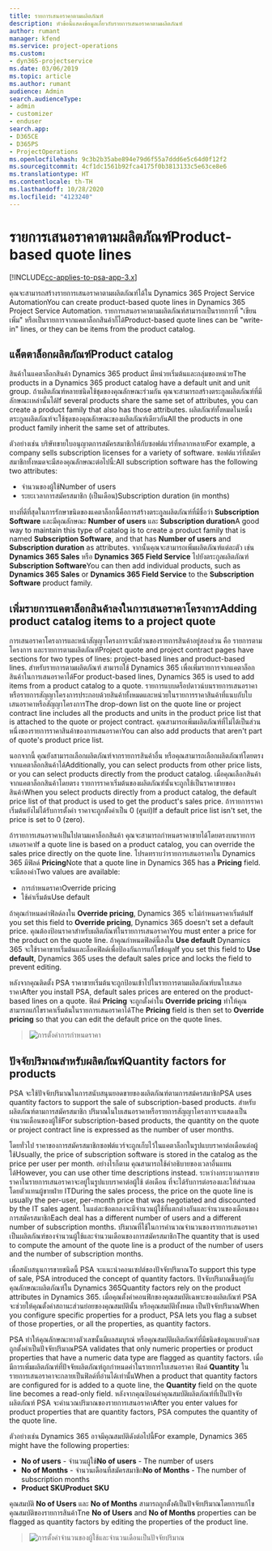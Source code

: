```yaml
---
title: รายการเสนอราคาตามผลิตภัณฑ์
description: หัวข้อนี้แสดงข้อมูลเกี่ยวกับรายการเสนอราคาตามผลิตภัณฑ์
author: rumant
manager: kfend
ms.service: project-operations
ms.custom:
- dyn365-projectservice
ms.date: 03/06/2019
ms.topic: article
ms.author: rumant
audience: Admin
search.audienceType:
- admin
- customizer
- enduser
search.app:
- D365CE
- D365PS
- ProjectOperations
ms.openlocfilehash: 9c3b2b35abe894e79d6f55a7ddd6e5c64d0f12f2
ms.sourcegitcommit: 4cf1dc1561b92fca4175f0b3813133c5e63ce8e6
ms.translationtype: HT
ms.contentlocale: th-TH
ms.lasthandoff: 10/28/2020
ms.locfileid: "4123240"
---
```

# <a name="product-based-quote-lines"></a><span data-ttu-id="0a11f-103">รายการเสนอราคาตามผลิตภัณฑ์</span><span class="sxs-lookup"><span data-stu-id="0a11f-103">Product-based quote lines</span></span>

[!INCLUDE[cc-applies-to-psa-app-3.x](../includes/cc-applies-to-psa-app-3x.md)]


<span data-ttu-id="0a11f-104">คุณจะสามารถสร้างรายการเสนอราคาตามผลิตภัณฑ์ได้ใน Dynamics 365 Project Service Automation</span><span class="sxs-lookup"><span data-stu-id="0a11f-104">You can create product-based quote lines in Dynamics 365 Project Service Automation.</span></span> <span data-ttu-id="0a11f-105">รายการเสนอราคาตามผลิตภัณฑ์สามารถเป็นรายการที่ "เขียนเพิ่ม" หรือเป็นรายการจากแคตาล็อกสินค้าก็ได้</span><span class="sxs-lookup"><span data-stu-id="0a11f-105">Product-based quote lines can be "write-in" lines, or they can be items from the product catalog.</span></span>

## <a name="product-catalog"></a><span data-ttu-id="0a11f-106">แค็ตตาล็อกผลิตภัณฑ์</span><span class="sxs-lookup"><span data-stu-id="0a11f-106">Product catalog</span></span>

<span data-ttu-id="0a11f-107">สินค้าในแคตาล็อกสินค้า Dynamics 365 product มีหน่วยเริ่มต้นและกลุ่มของหน่วย</span><span class="sxs-lookup"><span data-stu-id="0a11f-107">The products in a Dynamics 365 product catalog have a default unit and unit group.</span></span> <span data-ttu-id="0a11f-108">ถ้าผลิตภัณฑ์หลายชนิดใช้ชุดของคุณลักษณะร่วมกัน คุณจะสามารถสร้างตระกูลผลิตภัณฑ์ที่มีลักษณะเหล่านั้นได้</span><span class="sxs-lookup"><span data-stu-id="0a11f-108">If several products share the same set of attributes, you can create a product family that also has those attributes.</span></span> <span data-ttu-id="0a11f-109">ผลิตภัณฑ์ทั้งหมดในหนึ่งตระกูลผลิตภัณฑ์จะใช้ชุดของคุณลักษณะของผลิตภัณฑ์เดียวกัน</span><span class="sxs-lookup"><span data-stu-id="0a11f-109">All the products in one product family inherit the same set of attributes.</span></span>

<span data-ttu-id="0a11f-110">ตัวอย่างเช่น บริษัทขายใบอนุญาตการสมัครสมาชิกให้กับซอฟต์แวร์ที่หลากหลาย</span><span class="sxs-lookup"><span data-stu-id="0a11f-110">For example, a company sells subscription licenses for a variety of software.</span></span> <span data-ttu-id="0a11f-111">ซอฟต์แวร์ที่สมัครสมาชิกทั้งหมดจะมีสองคุณลักษณะต่อไปนี้:</span><span class="sxs-lookup"><span data-stu-id="0a11f-111">All subscription software has the following two attributes:</span></span>

- <span data-ttu-id="0a11f-112">จำนวนของผู้ใช้</span><span class="sxs-lookup"><span data-stu-id="0a11f-112">Number of users</span></span> 
- <span data-ttu-id="0a11f-113">ระยะเวลาการสมัครสมาชิก (เป็นเดือน)</span><span class="sxs-lookup"><span data-stu-id="0a11f-113">Subscription duration (in months)</span></span>

<span data-ttu-id="0a11f-114">ทางที่ดีที่สุดในการรักษาขนิดของแคตาล็อกนี้คือการสร้างตระกูลผลิตภัณฑ์ที่มีชื่อว่า **Subscription Software** และมีคุณลักษณะ **Number of users** และ **Subscription duration**</span><span class="sxs-lookup"><span data-stu-id="0a11f-114">A good way to maintain this type of catalog is to create a product family that is named **Subscription Software**, and that has **Number of users** and **Subscription duration** as attributes.</span></span> <span data-ttu-id="0a11f-115">จากนั้นคุณจะสามารถเพิ่มผลิตภัณฑ์แต่ละตัว เช่น **Dynamics 365 Sales** หรือ **Dynamics 365 Field Service** ไปยังตระกูลผลิตภัณฑ์ **Subscription Software**</span><span class="sxs-lookup"><span data-stu-id="0a11f-115">You can then add individual products, such as **Dynamics 365 Sales** or **Dynamics 365 Field Service** to the **Subscription Software** product family.</span></span>

## <a name="adding-product-catalog-items-to-a-project-quote"></a><span data-ttu-id="0a11f-116">เพิ่มรายการแคตาล็อกสินค้าลงในการเสนอราคาโครงการ</span><span class="sxs-lookup"><span data-stu-id="0a11f-116">Adding product catalog items to a project quote</span></span>

<span data-ttu-id="0a11f-117">การเสนอราคาโครงการและหน้าสัญญาโครงการจะมีส่วนของรายการสินค้าอยู่สองส่วน คือ รายการตามโครงการ และรายการตามผลิตภัณฑ์</span><span class="sxs-lookup"><span data-stu-id="0a11f-117">Project quote and project contract pages have sections for two types of lines: project-based lines and product-based lines.</span></span> <span data-ttu-id="0a11f-118">สำหรับรายการตามผลิตภัณฑ์ สามารถใช้ Dynamics 365 เพื่อเพิ่มรายการจากแคตาล็อกสินค้าในการเสนอราคาได้</span><span class="sxs-lookup"><span data-stu-id="0a11f-118">For product-based lines, Dynamics 365 is used to add items from a product catalog to a quote.</span></span> <span data-ttu-id="0a11f-119">รายการแบบดร็อปดาวน์บนรายการเสนอราคาหรือรายการสัญญาโครงการประกอบด้วยสินค้าทั้งหมดและหน่วยในรายการราคาสินค้าที่แนบกับใบเสนอราคาหรือสัญญาโครงการ</span><span class="sxs-lookup"><span data-stu-id="0a11f-119">The drop-down list on the quote line or project contract line includes all the products and units in the product price list that is attached to the quote or project contract.</span></span> <span data-ttu-id="0a11f-120">คุณสามารถเพิ่มผลิตภัณฑ์ที่ไม่ได้เป็นส่วนหนึ่งของรายการราคาสินค้าของการเสนอราคา</span><span class="sxs-lookup"><span data-stu-id="0a11f-120">You can also add products that aren't part of quote's product price list.</span></span>

<span data-ttu-id="0a11f-121">นอกจากนี้ คุณยังสามารถเลือกผลิตภัณฑ์จากรายการสินค้าอื่น หรือคุณสามารถเลือกผลิตภัณฑ์โดยตรงจากแคตาล็อกสินค้าได้</span><span class="sxs-lookup"><span data-stu-id="0a11f-121">Additionally, you can select products from other price lists, or you can select products directly from the product catalog.</span></span> <span data-ttu-id="0a11f-122">เมื่อคุณเลือกสินค้าจากแคตาล็อกสินค้าโดยตรง รายการราคาเริ่มต้นของผลิตภัณฑ์นั้นจะถูกใช้เป็นราคาขายของสินค้า</span><span class="sxs-lookup"><span data-stu-id="0a11f-122">When you select products directly from a product catalog, the default price list of that product is used to get the product's sales price.</span></span> <span data-ttu-id="0a11f-123">ถ้ารายการราคาเริ่มต้นยังไม่ได้รับการตั้งค่า ราคาจะถูกตั้งค่าเป็น 0 (ศูนย์)</span><span class="sxs-lookup"><span data-stu-id="0a11f-123">If a default price list isn't set, the price is set to 0 (zero).</span></span>

<span data-ttu-id="0a11f-124">ถ้ารายการเสนอราคาเป็นไปตามแคาล็อกสินค้า คุณจะสามารถกำหนดราคาขายได้โดยตรงบนรายการเสนอราคา</span><span class="sxs-lookup"><span data-stu-id="0a11f-124">If a quote line is based on a product catalog, you can override the sales price directly on the quote line.</span></span> <span data-ttu-id="0a11f-125">โปรดทราบว่ารายการเสนอราคาใน Dynamics 365 มีฟิลด์ **Pricing**</span><span class="sxs-lookup"><span data-stu-id="0a11f-125">Note that a quote line in Dynamics 365 has a **Pricing** field.</span></span> <span data-ttu-id="0a11f-126">จะมีสองค่า</span><span class="sxs-lookup"><span data-stu-id="0a11f-126">Two values are available:</span></span>

- <span data-ttu-id="0a11f-127">การกำหนดราคา</span><span class="sxs-lookup"><span data-stu-id="0a11f-127">Override pricing</span></span>  
- <span data-ttu-id="0a11f-128">ใช้ค่าเริ่มต้น</span><span class="sxs-lookup"><span data-stu-id="0a11f-128">Use default</span></span>

<span data-ttu-id="0a11f-129">ถ้าคุณกำหนดค่าฟิลด์ลงใน **Override pricing**, Dynamics 365 จะไม่กำหนดราคาเริ่มต้น</span><span class="sxs-lookup"><span data-stu-id="0a11f-129">If you set this field to **Override pricing**, Dynamics 365 doesn't set a default price.</span></span> <span data-ttu-id="0a11f-130">คุณต้องป้อนราคาสำหรับผลิตภัณฑ์ในรายการเสนอราคา</span><span class="sxs-lookup"><span data-stu-id="0a11f-130">You must enter a price for the product on the quote line.</span></span> <span data-ttu-id="0a11f-131">ถ้าคุณกำหนดฟิลด์นี้ลงใน **Use default** Dynamics 365 จะใช้ราคาขายเริ่มต้นและล็อคฟิลด์เพื่อป้องกันการแก้ไขข้อมูล</span><span class="sxs-lookup"><span data-stu-id="0a11f-131">If you set this field to **Use default**, Dynamics 365 uses the default sales price and locks the field to prevent editing.</span></span>

<span data-ttu-id="0a11f-132">หลังจากคุณติดตั้ง PSA ราคาขายเริ่มต้นจะถูกป้อนเข้าไปในรายการตามผลิตภัณฑ์บนใบเสนอราคา</span><span class="sxs-lookup"><span data-stu-id="0a11f-132">After you install PSA, default sales prices are entered on the product-based lines on a quote.</span></span> <span data-ttu-id="0a11f-133">ฟิลด์ **Pricing** จะถูกตั้งค่าใน **Override pricing** ทำให้คุณสามารถแก้ไขราคาเริ่มต้นในรายการเสนอราคาได้</span><span class="sxs-lookup"><span data-stu-id="0a11f-133">The **Pricing** field is then set to **Override pricing** so that you can edit the default price on the quote lines.</span></span>

> ![การตั้งค่าการกำหนดราคา](media/basic-guide-10.png)
 
## <a name="quantity-factors-for-products"></a><span data-ttu-id="0a11f-135">ปัจจัยปริมาณสำหรับผลิตภัณฑ์</span><span class="sxs-lookup"><span data-stu-id="0a11f-135">Quantity factors for products</span></span>

<span data-ttu-id="0a11f-136">PSA จะใช้ปัจจัยปริมาณในการสนับสนุนยอดขายของผลิตภัณฑ์ตามการสม้ครสมาชิก</span><span class="sxs-lookup"><span data-stu-id="0a11f-136">PSA uses quantity factors to support the sale of subscription-based products.</span></span> <span data-ttu-id="0a11f-137">สำหรับผลิตภัณฑ์ตามการสมัครสมาชิก ปริมาณในใบเสนอราคาหรือรายการสัญญาโครงการจะแสดงเป็นจำนวนเดือนของผู้ใช้</span><span class="sxs-lookup"><span data-stu-id="0a11f-137">For subscription-based products, the quantity on the quote or project contract line is expressed as the number of user months.</span></span>

<span data-ttu-id="0a11f-138">โดยทั่วไป ราคาของการสมัครสมาชิกซอฟต์แวร์จะถูกเก็บไว้ในแคตาล็อกในรูปแบบราคาต่อเดือนต่อผู้ใช้</span><span class="sxs-lookup"><span data-stu-id="0a11f-138">Usually, the price of subscription software is stored in the catalog as the price per user per month.</span></span> <span data-ttu-id="0a11f-139">อย่างไรก็ตาม คุณสามารถใช้คำอธิบายของเวลาอื่นแทนได้</span><span class="sxs-lookup"><span data-stu-id="0a11f-139">However, you can use other time descriptions instead.</span></span> <span data-ttu-id="0a11f-140">ระหว่างกระบวนการขาย ราคาในรายการเสนอราคาจะอยู่ในรูปแบบราคาต่อผู้ใช้ ต่อเดือน ที่จะได้รับการต่อรองและให้ส่วนลดโดยตัวแทนผู้ขายฝ่าย IT</span><span class="sxs-lookup"><span data-stu-id="0a11f-140">During the sales process, the price on the quote line is usually the per-user, per-month price that was negotiated and discounted by the IT sales agent.</span></span> <span data-ttu-id="0a11f-141">ในแต่ละข้อตกลงจะมีจำนวนผู้ใช้ที่แตกต่างกันและจำนวนของเดือนของการสมัครสมาชิก</span><span class="sxs-lookup"><span data-stu-id="0a11f-141">Each deal has a different number of users and a different number of subscription months.</span></span> <span data-ttu-id="0a11f-142">ปริมาณที่ใช้ในการคำนวณจำนวนของรายการเสนอราคาเป็นผลิตภัณฑ์ของจำนวนผู้ใช้และจำนวนเดือนของการสมัครสมาชิก</span><span class="sxs-lookup"><span data-stu-id="0a11f-142">The quantity that is used to compute the amount of the quote line is a product of the number of users and the number of subscription months.</span></span>

<span data-ttu-id="0a11f-143">เพื่อสนับสนุนการขายชนิดนี้ PSA จะแนะนำคอนเซปต์ของปัจจัยปริมาณ</span><span class="sxs-lookup"><span data-stu-id="0a11f-143">To support this type of sale, PSA introduced the concept of quantity factors.</span></span> <span data-ttu-id="0a11f-144">ปัจจับปริมาณขึ้นอยู่กับคุณลักษณะผลิตภัณฑ์ใน Dynamics 365</span><span class="sxs-lookup"><span data-stu-id="0a11f-144">Quantity factors rely on the product attributes in Dynamics 365.</span></span> <span data-ttu-id="0a11f-145">เมื่อคุณตั้งค่าคอนฟิกของคุณสมบัติเฉพาะของผลิตภัณฑ์ PSA จะช่วยให้คุณตั้งค่าสถานะส่วนย่อยของคุณสมบัตินั้น หรือคุณสมบัติทั้งหมด เป็นปัจจัยปริมาณ</span><span class="sxs-lookup"><span data-stu-id="0a11f-145">When you configure specific properties for a product, PSA lets you flag a subset of those properties, or all the properties, as quantity factors.</span></span>

<span data-ttu-id="0a11f-146">PSA ทำให้คุณลักษณะทางตัวเลขนั้นมีผลสมบูรณ์ หรือคุณสมบัติผลิตภัณฑ์ที่มีชนิดข้อมูลแบบตัวเลขถูกตั้งค่าเป็นปัจจัยปริมาณ</span><span class="sxs-lookup"><span data-stu-id="0a11f-146">PSA validates that only numeric properties or product properties that have a numeric data type are flagged as quantity factors.</span></span> <span data-ttu-id="0a11f-147">เมื่อมีการเพิ่มผลิตภัณฑ์ที่ปัจจัยผลิตภัณฑ์ถูกกำหนดค่าในรายการใบเสนอราคา ฟิลด์ **Quantity** ในรายการเสนอราคาจะกลายเป็นฟิลด์ที่อ่านได้เท่านั้น</span><span class="sxs-lookup"><span data-stu-id="0a11f-147">When a product that quantity factors are configured for is added to a quote line, the **Quantity** field on the quote line becomes a read-only field.</span></span> <span data-ttu-id="0a11f-148">หลังจากคุณป้อนค่าคุณสมบัติผลิตภัณฑ์ที่เป็นปัจจัยผลิตภัณฑ์ PSA จะคำนวณปริมาณของรายการเสนอราคา</span><span class="sxs-lookup"><span data-stu-id="0a11f-148">After you enter values for product properties that are quantity factors, PSA computes the quantity of the quote line.</span></span>

<span data-ttu-id="0a11f-149">ตัวอย่างเช่น Dynamics 365 อาจมีคุณสมบัติดังต่อไปนี้</span><span class="sxs-lookup"><span data-stu-id="0a11f-149">For example, Dynamics 365 might have the following properties:</span></span> 

- <span data-ttu-id="0a11f-150">**No of users** - จำนวนผู้ใช้</span><span class="sxs-lookup"><span data-stu-id="0a11f-150">**No of users** - The number of users</span></span> 
- <span data-ttu-id="0a11f-151">**No of Months** - จำนวนเดือนที่สมัครสมาชิก</span><span class="sxs-lookup"><span data-stu-id="0a11f-151">**No of Months** - The number of subscription months</span></span>
- <span data-ttu-id="0a11f-152">**Product SKU**</span><span class="sxs-lookup"><span data-stu-id="0a11f-152">**Product SKU**</span></span> 

<span data-ttu-id="0a11f-153">คุณสมบัติ **No of Users** และ **No of Months** สามารถถูกตั้งค้่เป็นปัจจัยปริมาณโดยการแก้ไขคุณสมบัติของรายการสินค้า</span><span class="sxs-lookup"><span data-stu-id="0a11f-153">Tne **No of Users** and **No of Months** properties can be flagged as quantity factors by editing the properties of the product line.</span></span> 

> ![การตั้งค่าจำนวนของผู้ใช้และจำนวนเดือนเป็นปัจจัยปริมาณ](media/basic-guide-11.png)
 
